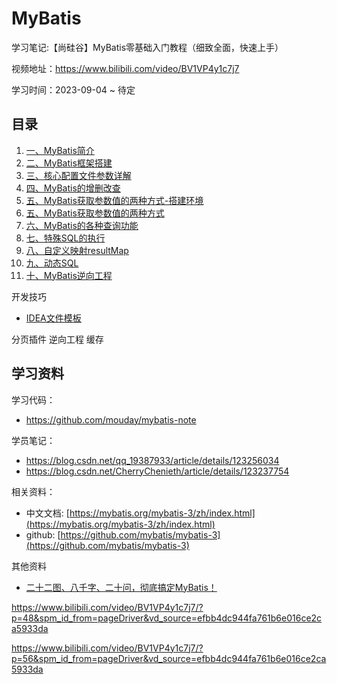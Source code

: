 
# MyBatis

学习笔记:【尚硅谷】MyBatis零基础入门教程（细致全面，快速上手）

视频地址：https://www.bilibili.com/video/BV1VP4y1c7j7

学习时间：2023-09-04 ~ 待定

## 目录

1. [一、MyBatis简介](/blog/mybatis/mybatis-1.md)
2. [二、MyBatis框架搭建](/blog/mybatis/mybatis-2.md)
3. [三、核心配置文件参数详解](/blog/mybatis/mybatis-3.md)
4. [四、MyBatis的增删改查](/blog/mybatis/mybatis-4.md)
5. [五、MyBatis获取参数值的两种方式-搭建环境](/blog/mybatis/mybatis-5.1.md)
5. [五、MyBatis获取参数值的两种方式](/blog/mybatis/mybatis-5.2.md)
6. [六、MyBatis的各种查询功能](/blog/mybatis/mybatis-6.md)
7. [七、特殊SQL的执行](/blog/mybatis/mybatis-7.md)
8. [八、自定义映射resultMap](/blog/mybatis/mybatis-8.md)
9. [九、动态SQL](/blog/mybatis/mybatis-9.md)
10. [十、MyBatis逆向工程](/blog/mybatis/mybatis-10.md)

开发技巧

- [IDEA文件模板](/blog/mybatis/mybatis-template.md)



分页插件
逆向工程
缓存

## 学习资料

学习代码：

- https://github.com/mouday/mybatis-note

学员笔记：

- https://blog.csdn.net/qq_19387933/article/details/123256034
- https://blog.csdn.net/CherryChenieth/article/details/123237754


相关资料：

- 中文文档: [https://mybatis.org/mybatis-3/zh/index.html](https://mybatis.org/mybatis-3/zh/index.html)
- github: [https://github.com/mybatis/mybatis-3](https://github.com/mybatis/mybatis-3)

其他资料

- [二十二图、八千字、二十问，彻底搞定MyBatis！](https://mp.weixin.qq.com/s/W2oKuOpVRDmWIatm58JUvA)


https://www.bilibili.com/video/BV1VP4y1c7j7/?p=48&spm_id_from=pageDriver&vd_source=efbb4dc944fa761b6e016ce2ca5933da


https://www.bilibili.com/video/BV1VP4y1c7j7/?p=56&spm_id_from=pageDriver&vd_source=efbb4dc944fa761b6e016ce2ca5933da